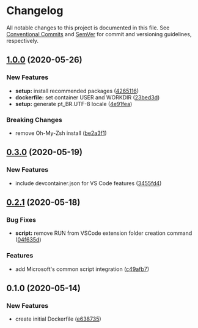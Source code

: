# Changelog

All notable changes to this project is documented in this file. See
[Conventional Commits](https://conventionalcommits.org) and [SemVer](semver.org)
for commit and versioning guidelines, respectively.


## [1.0.0](https://github.com/guitsilva/docker-latex/compare/v0.3.0...v1.0.0) (2020-05-26)

### New Features

* **setup:** install recommended packages
  ([4265116](https://github.com/guitsilva/docker-latex/commit/4265116))
* **dockerfile:** set container USER and WORKDIR
  ([23bed3d](https://github.com/guitsilva/docker-latex/commit/23bed3d))
* **setup:** generate pt_BR.UTF-8 locale
  ([4e91fea](https://github.com/guitsilva/docker-latex/commit/4e91fea))

### Breaking Changes

* remove Oh-My-Zsh install
  ([be2a3f1](https://github.com/guitsilva/docker-latex/commit/be2a3f1))


## [0.3.0](https://github.com/guitsilva/docker-latex/compare/v0.2.1...v0.3.0) (2020-05-19)

### New Features

* include devcontainer.json for VS Code features
  ([3455fd4](https://github.com/guitsilva/docker-latex/commit/3455fd4))


## [0.2.1](https://github.com/guitsilva/docker-latex/compare/v0.1.0...v0.2.1) (2020-05-18)

### Bug Fixes

* **script:** remove RUN from VSCode extension folder creation command
  ([04f635d](https://github.com/guitsilva/docker-latex/commit/04f635d))


### Features

* add Microsoft's common script integration
  ([c49afb7](https://github.com/guitsilva/docker-latex/commit/c49afb7))


## 0.1.0 (2020-05-14)

### New Features

* create initial Dockerfile
  ([e638735](https://github.com/guitsilva/docker-latex/commit/e638735))